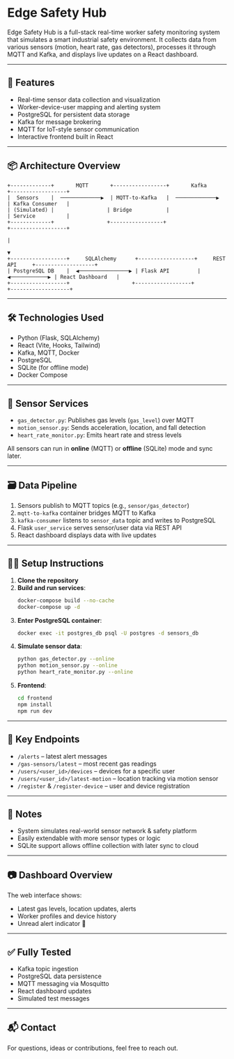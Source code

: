 
# Edge Safety Hub

Edge Safety Hub is a full-stack real-time worker safety monitoring system that simulates a smart industrial safety environment. It collects data from various sensors (motion, heart rate, gas detectors), processes it through MQTT and Kafka, and displays live updates on a React dashboard.

---

## 🚀 Features

- Real-time sensor data collection and visualization
- Worker-device-user mapping and alerting system
- PostgreSQL for persistent data storage
- Kafka for message brokering
- MQTT for IoT-style sensor communication
- Interactive frontend built in React

---

## 📦 Architecture Overview

```
+-------------+       MQTT       +-----------------+       Kafka       +------------------+
|  Sensors    |  ─────────────▶  | MQTT-to-Kafka   |  ─────────────▶  | Kafka Consumer   |
| (Simulated) |                 | Bridge           |                  | Service          |
+-------------+                 +-----------------+                  +------------------+
                                                                       |
                                                                       ▼
+------------------+     SQLAlchemy      +------------------+     REST API     +-------------------+
| PostgreSQL DB    |  ◀────────────────▶ | Flask API         |  ◀────────────▶ | React Dashboard   |
+------------------+                    +------------------+                  +-------------------+
```

---

## 🛠️ Technologies Used

- Python (Flask, SQLAlchemy)
- React (Vite, Hooks, Tailwind)
- Kafka, MQTT, Docker
- PostgreSQL
- SQLite (for offline mode)
- Docker Compose

---

## 🧪 Sensor Services

- `gas_detector.py`: Publishes gas levels (`gas_level`) over MQTT
- `motion_sensor.py`: Sends acceleration, location, and fall detection
- `heart_rate_monitor.py`: Emits heart rate and stress levels

All sensors can run in **online** (MQTT) or **offline** (SQLite) mode and sync later.

---

## 🗃️ Data Pipeline

1. Sensors publish to MQTT topics (e.g., `sensor/gas_detector`)
2. `mqtt-to-kafka` container bridges MQTT to Kafka
3. `kafka-consumer` listens to `sensor_data` topic and writes to PostgreSQL
4. Flask `user_service` serves sensor/user data via REST API
5. React dashboard displays data with live updates

---

## 🧑‍💻 Setup Instructions

1. **Clone the repository**
2. **Build and run services**:
   ```bash
   docker-compose build --no-cache
   docker-compose up -d
   ```
3. **Enter PostgreSQL container**:
   ```bash
   docker exec -it postgres_db psql -U postgres -d sensors_db
   ```
4. **Simulate sensor data**:
   ```bash
   python gas_detector.py --online
   python motion_sensor.py --online
   python heart_rate_monitor.py --online
   ```
5. **Frontend**:
   ```bash
   cd frontend
   npm install
   npm run dev
   ```

---

## 📍 Key Endpoints

- `/alerts` – latest alert messages
- `/gas-sensors/latest` – most recent gas readings
- `/users/<user_id>/devices` – devices for a specific user
- `/users/<user_id>/latest-motion` – location tracking via motion sensor
- `/register` & `/register-device` – user and device registration

---

## 📌 Notes

- System simulates real-world sensor network & safety platform
- Easily extendable with more sensor types or logic
- SQLite support allows offline collection with later sync to cloud

---

## 📷 Dashboard Overview

The web interface shows:
- Latest gas levels, location updates, alerts
- Worker profiles and device history
- Unread alert indicator 🔔

---

## ✅ Fully Tested

- Kafka topic ingestion
- PostgreSQL data persistence
- MQTT messaging via Mosquitto
- React dashboard updates
- Simulated test messages

---

## 📬 Contact

For questions, ideas or contributions, feel free to reach out.
